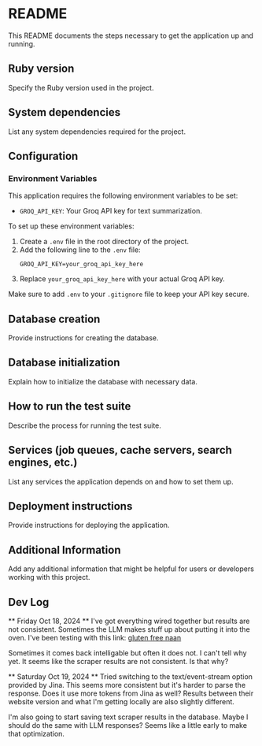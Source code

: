 # README

This README documents the steps necessary to get the application up and running.

## Ruby version

Specify the Ruby version used in the project.

## System dependencies

List any system dependencies required for the project.

## Configuration

### Environment Variables

This application requires the following environment variables to be set:

- `GROQ_API_KEY`: Your Groq API key for text summarization.

To set up these environment variables:

1. Create a `.env` file in the root directory of the project.
2. Add the following line to the `.env` file:
   ```
   GROQ_API_KEY=your_groq_api_key_here
   ```
3. Replace `your_groq_api_key_here` with your actual Groq API key.

Make sure to add `.env` to your `.gitignore` file to keep your API key secure.

## Database creation

Provide instructions for creating the database.

## Database initialization

Explain how to initialize the database with necessary data.

## How to run the test suite

Describe the process for running the test suite.

## Services (job queues, cache servers, search engines, etc.)

List any services the application depends on and how to set them up.

## Deployment instructions

Provide instructions for deploying the application.

## Additional Information

Add any additional information that might be helpful for users or developers working with this project.

## Dev Log
** Friday Oct 18, 2024 **
I've got everything wired together but results are not consistent. Sometimes
the LLM makes stuff up about putting it into the oven. I've been testing with
this link: [gluten free naan](https://theloopywhisk.com/2023/03/05/easy-gluten-free-naan-bread/#wprm-recipe-container-15391)

Sometimes it comes back intelligable but often it does not. I can't tell
why yet. It seems like the scraper results are not consistent. Is that why?

** Saturday Oct 19, 2024 **
Tried switching to the text/event-stream option provided by Jina. This
seems more consistent but it's harder to parse the response. Does it use
more tokens from Jina as well? Results between their website version and
what I'm getting locally are also slightly different.

I'm also going to start saving text scraper results in the database. Maybe
I should do the same with LLM responses? Seems like a little early to
make that optimization.